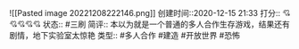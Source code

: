 ![[Pasted image 20221208222146.png]]
创建时间::2020-12-15 21:33
打分:: 💘💘💘💘💘
状态:: #三刷 
简评:: 本以为就是一个普通的多人合作生存游戏，结果还有剧情，地下实验室太惊艳
类型:: #多人合作 #建造 #开放世界 #恐怖 